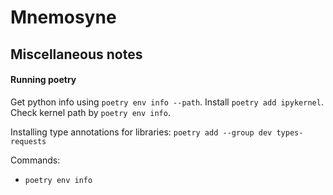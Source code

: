 # Mnemosyne

## Miscellaneous notes

#### Running poetry 

Get python info using `poetry env info --path`. Install `poetry add ipykernel`. Check kernel path by `poetry env info`. 

Installing type annotations for libraries: `poetry add --group dev types-requests`

Commands:

- `poetry env info`